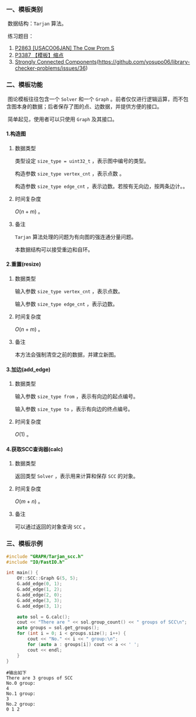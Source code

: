 ### 一、模板类别

​	数据结构：`Tarjan` 算法。

​	练习题目：

1. [P2863 [USACO06JAN] The Cow Prom S](https://www.luogu.com.cn/problem/P2863)
2. [P3387 【模板】缩点](https://www.luogu.com.cn/problem/P3387)
3. [Strongly Connected Components](https://judge.yosupo.jp/problem/scc)(https://github.com/yosupo06/library-checker-problems/issues/36)

### 二、模板功能

​	图论模板往往包含一个 `Solver` 和一个 `Graph` 。前者仅仅进行逻辑运算，而不包含图本身的数据；后者保存了图的点、边数据，并提供方便的接口。

​	简单起见，使用者可以只使用 `Graph` 及其接口。

#### 1.构造图

1. 数据类型

   类型设定 `size_type = uint32_t` ，表示图中编号的类型。
   
   构造参数 `size_type vertex_cnt` ，表示点数 。
   
   构造参数 `size_type edge_cnt` ，表示边数。若按有无向边，按两条边计。。

2. 时间复杂度

   $O(n+m)$ 。

3. 备注

   `Tarjan` 算法处理的问题为有向图的强连通分量问题。

   本数据结构可以接受重边和自环。
   
#### 2.重置(resize)

1. 数据类型

   输入参数 `size_type vertex_cnt` ，表示点数。

   输入参数 `size_type edge_cnt` ，表示边数。

2. 时间复杂度

   $O(n+m)$ 。

3. 备注

   本方法会强制清空之前的数据，并建立新图。

#### 3.加边(add_edge)

1. 数据类型

   输入参数 `size_type from`​ ，表示有向边的起点编号。

   输入参数 `size_type to` ，表示有向边的终点编号。

2. 时间复杂度

   $O(1)$ 。

#### 4.获取SCC查询器(calc)

1. 数据类型

   返回类型 `Solver` ，表示用来计算和保存 `SCC` 的对象。

2. 时间复杂度

   $O(m + n)$ 。

3. 备注

   可以通过返回的对象查询 `SCC` 。
   

### 三、模板示例

```c++
#include "GRAPH/Tarjan_scc.h"
#include "IO/FastIO.h"

int main() {
    OY::SCC::Graph G(5, 5);
    G.add_edge(0, 1);
    G.add_edge(1, 2);
    G.add_edge(2, 0);
    G.add_edge(3, 3);
    G.add_edge(3, 1);

    auto sol = G.calc();
    cout << "There are " << sol.group_count() << " groups of SCC\n";
    auto groups = sol.get_groups();
    for (int i = 0; i < groups.size(); i++) {
        cout << "No." << i << " group:\n";
        for (auto a : groups[i]) cout << a << ' ';
        cout << endl;
    }
}
```

```
#输出如下
There are 3 groups of SCC
No.0 group:
4 
No.1 group:
3 
No.2 group:
0 1 2 

```

